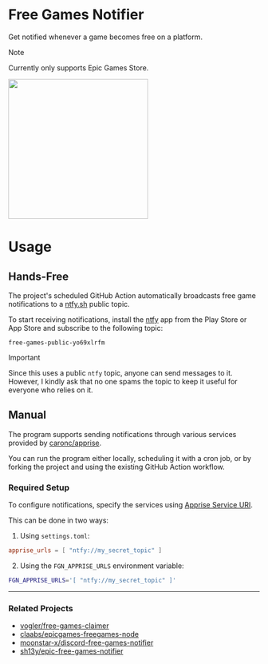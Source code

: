 # Free Games Notifier

Get notified whenever a game becomes free on a platform.

> [!NOTE]
> Currently only supports Epic Games Store.

<img src="https://github.com/user-attachments/assets/8a179053-c685-40a6-8d27-64c059dcfdbb" width="280px">

# Usage

## Hands-Free 
The project's scheduled GitHub Action automatically broadcasts free game notifications to a [ntfy.sh] public topic.

To start receiving notifications, install the [ntfy][ntfy.sh] app from the Play Store or App Store and subscribe to the following topic:
```
free-games-public-yo69xlrfm
```

> [!IMPORTANT]
> Since this uses a public `ntfy` topic, anyone can send messages to it. However, I kindly ask that no one spams the topic to keep it useful for everyone who relies on it.

## Manual

The program supports sending notifications through various services provided by [caronc/apprise](https://github.com/caronc/apprise).

You can run the program either locally, scheduling it with a cron job, or by forking the project and using the existing GitHub Action workflow.

### Required Setup
To configure notifications, specify the services using [Apprise Service URI](https://github.com/caronc/apprise?tab=readme-ov-file#productivity-based-notifications).

This can be done in two ways:
1. Using `settings.toml`:
```toml
apprise_urls = [ "ntfy://my_secret_topic" ]
```

2. Using the `FGN_APPRISE_URLS` environment variable: 
```bash
FGN_APPRISE_URLS='[ "ntfy://my_secret_topic" ]'
```

---

### Related Projects
- [vogler/free-games-claimer](https://github.com/vogler/free-games-claimer)
- [claabs/epicgames-freegames-node](https://github.com/claabs/epicgames-freegames-node)
- [moonstar-x/discord-free-games-notifier](https://github.com/moonstar-x/discord-free-games-notifier)
- [sh13y/epic-free-games-notifier](https://github.com/sh13y/epic-free-games-notifier)

[ntfy.sh]: <https://ntfy.sh/>